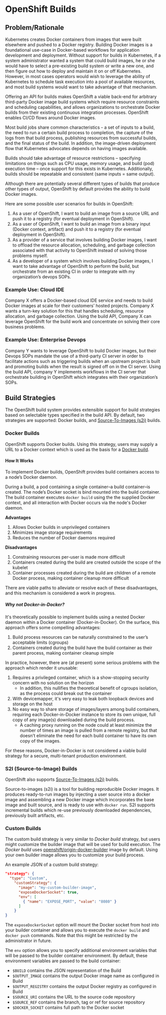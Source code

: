 # OpenShift Builds

## Problem/Rationale

Kubernetes creates Docker containers from images that were built elsewhere and pushed to a Docker registry. Building Docker images is a foundational use-case in Docker-based workflows for application development and deployment. Without support for builds in Kubernetes, if a system administrator wanted a system that could build images, he or she would have to select a pre-existing build system or write a new one, and then figure out how to deploy and maintain it on or off Kubernetes. However, in most cases operators would wish to leverage the ability of Kubernetes to schedule task execution into a pool of available resources, and most build systems would want to take advantage of that mechanism.

Offering an API for builds makes OpenShift a viable back-end for arbitrary third-party Docker image build systems which require resource constraints and scheduling capabilities, and allows organizations to orchestrate Docker builds from their existing continuous integration processes. OpenShift enables CI/CD flows around Docker images.

Most build jobs share common characteristics - a set of inputs to a build, the need to run a certain build process to completion, the capture of the logs from that build process, publishing resources from successful builds, and the final status of the build. In addition, the image-driven deployment flow that Kubernetes advocates depends on having images available.

Builds should take advantage of resource restrictions – specifying limitations on things such as CPU usage, memory usage, and build (pod) execution time – once support for this exists in Kubernetes. Additionally, builds should be repeatable and consistent (same inputs = same output).

Although there are potentially several different types of builds that produce other types of output, OpenShift by default provides the ability to build Docker images.

Here are some possible user scenarios for builds in OpenShift:

1.   As a user of OpenShift, I want to build an image from a source URL and push it to a registry (for eventual deployment in OpenShift).
2.   As a user of OpenShift, I want to build an image from a binary input (Docker context, artifact) and push it to a registry (for eventual deployment in OpenShift).
3.   As a provider of a service that involves building Docker images, I want to offload the resource allocation, scheduling, and garbage collection associated with that activity to OpenShift instead of solving those problems myself.
4.   As a developer of a system which involves building Docker images, I want to take advantage of OpenShift to perform the build, but orchestrate from an existing CI in order to integrate with my organization’s devops SOPs.

### Example Use: Cloud IDE

Company X offers a Docker-based cloud IDE service and needs to build Docker images at scale for their customers’ hosted projects. Company X wants a turn-key solution for this that handles scheduling, resource allocation, and garbage collection. Using the build API, Company X can leverage OpenShift for the build work and concentrate on solving their core business problems.

### Example Use: Enterprise Devops

Company Y wants to leverage OpenShift to build Docker images, but their Devops SOPs mandate the use of a third-party CI server in order to facilitate actions such as triggering builds when an upstream project is built and promoting builds when the result is signed off on in the CI server. Using the build API, company Y implements workflows in the CI server that orchestrate building in OpenShift which integrates with their organization’s SOPs.

## Build Strategies

The OpenShift build system provides extensible support for build strategies based on selectable types specified in the build API. By default, two strategies are supported: Docker builds, and [Source-To-Images (s2i)](https://github.com/openshift/source-to-image#source-to-image-sti) builds.

### Docker Builds

OpenShift supports Docker builds. Using this strategy, users may supply a URL to a Docker context which is used as the basis for a [Docker build](https://docs.docker.com/engine/reference/commandline/build/).

#### How It Works

To implement Docker builds, OpenShift provides build containers access to a node’s Docker daemon.

During a build, a pod containing a single container–a build container–is created. The node’s Docker socket is bind mounted into the build container. The build container executes `docker build` using the the supplied Docker context, and all interaction with Docker occurs via the node's Docker daemon.

**Advantages**

1.  Allows Docker builds in unprivileged containers
2.  Minimizes image storage requirements
3.  Reduces the number of Docker daemons required

**Disadvantages**

1.  Constraining resources per-user is made more difficult
2.  Containers created during the build are created outside the scope of the kubelet
3.  Container processes created during the build are children of a remote Docker process, making container cleanup more difficult

There are viable paths to alleviate or resolve each of these disadvantages, and this mechanism is considered a work in progress.

##### Why not Docker-in-Docker?

It's theoretically possible to implement builds using a nested Docker daemon within a Docker container (Docker-in-Docker). On the surface, this approach offers some compelling advantages:

1.  Build process resources can be naturally constrained to the user’s acceptable limits (cgroups)
2.  Containers created during the build have the build container as their parent process, making container cleanup simple

In practice, however, there are (at present) some serious problems with the approach which render it unusable:

1.  Requires a privileged container, which is a show-stopping security concern with no solution on the horizon
    * In addition, this nullifies the theoretical benefit of cgroups isolation, as the process could break out the container
2.  With devicemapper, it's very easy to leak both loopback devices and storage on the host
3.  No easy way to share storage of images/layers among build containers, requiring each Docker-in-Docker instance to store its own unique, full copy of any image(s) downloaded during the build process.
    * A caching proxy running on the node could at least minimize the number of times an image is pulled from a remote registry, but that doesn’t eliminate the need for each build container to have its own copy of the images.

For these reasons, Docker-in-Docker is not considered a viable build strategy for a secure, multi-tenant production environment.

### S2I (Source-to-Image) Builds

OpenShift also supports [Source-To-Images (s2i)](https://github.com/openshift/source-to-image#source-to-image-sti) builds.

Source-to-images (s2i) is a tool for building reproducible Docker images. It produces ready-to-run images by injecting a user source into a docker image and assembling a new Docker image which incorporates the base image and built source, and is ready to use with `docker run`. S2I supports incremental builds which re-use previously downloaded dependencies, previously built artifacts, etc.

### Custom Builds

The custom build strategy is very similar to *Docker build* strategy, but users might
customize the builder image that will be used for build execution. The *Docker build* uses [openshift/origin-docker-builder](https://hub.docker.com/r/openshift/origin-docker-builder/) image by default. Using your own builder image allows you to customize your build process.

An example JSON of a custom build strategy:

```json
"strategy": {
  "type": "Custom",
    "customStrategy": {
      "image": "my-custom-builder-image",
      "exposeDockerSocket": true,
      "env": [
        { "name": "EXPOSE_PORT", "value": "8080" }
      ]
    }
}
```

The `exposeDockerSocket` option will mount the Docker socket from host into your
builder container and allows you to execute the `docker build` and `docker push` commands.
Note that this might be restricted by the administrator in future.

The `env` option allows you to specify additional environment variables that will
be passed to the builder container environment. By default, these environment
variables are passed to the build container:

* `$BUILD` contains the JSON representation of the Build
* `$OUTPUT_IMAGE` contains the output Docker image name as configured in Build
* `$OUTPUT_REGISTRY` contains the output Docker registry as configured in Build
* `$SOURCE_URI` contains the URL to the source code repository
* `$SOURCE_REF` contains the branch, tag or ref for source repository
* `$DOCKER_SOCKET` contains full path to the Docker socket
